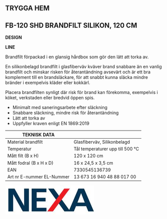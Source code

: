## **TRYGGA HEM**

## **FB-120 SHD** BRANDFILT SILIKON, 120 CM

**DESIGN**

**LINE**

Brandfilt förpackad i en glansig hårdbox som gör den lätt att torka av.

En silikonbelagd brandfilt i glasfiberväv kväver brand snabbare än en vanlig brandfilt och minskar risken för återantändning avsevärt och är ett bra komplement till en brandsläckare, för att snabbt kunna släcka mindre bränder i exempelvis kläder eller kokkärl.

Placera brandfilten synligt där risk för brand kan förekomma, exempelvis i köket, verkstaden eller bredvid öppen spis.

- Minimalt med saneringsarbete efter släckning
- Snabbare släckning, mindre risk för återantändning
- Lätt att torka av
- Uppfyller kraven enligt EN 1869:2019

| TEKNISK DATA                  |                                  |
|-------------------------------|----------------------------------|
| Material brandfilt            | Glasfiberväv, Silikonbelagd      |
| Temperatur                    | Tål temperaturer upp till 500 °C |
| Mått filt (B x H)             | 120 x 120 cm                     |
| Mått fodral (B x H x D)       | 16 x 24,5 x 3,5 cm               |
| EAN                           | 7330545136739                    |
| Art nr   E-nummer   EL-Nummer | 13 673   16 940 48   88 017 00   |

![](images/_page_0_Picture_10.jpeg)